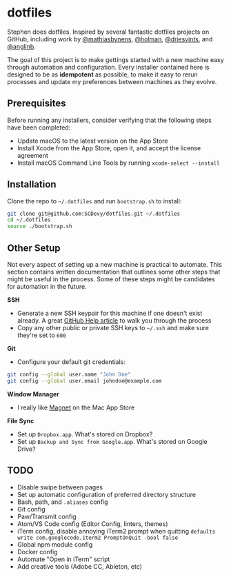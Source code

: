# dotfiles

Stephen does dotfiles. Inspired by several fantastic dotfiles projects on GitHub, including work by [@mathiasbynens](https://github.com/mathiasbynens/dotfiles), [@holman](https://github.com/holman/dotfiles), [@driesvints](https://github.com/driesvints/dotfiles), and [@anglinb](https://github.com/anglinb/dotfiles).

The goal of this project is to make gettings started with a new machine easy through automation and configuration. Every installer contained here is designed to be as **idempotent** as possible, to make it easy to rerun processes and update my preferences between machines as they evolve.

## Prerequisites

Before running any installers, consider verifying that the following steps have been completed:

- Update macOS to the latest version on the App Store
- Install Xcode from the App Store, open it, and accept the license agreement
- Install macOS Command Line Tools by running `xcode-select --install`

## Installation

Clone the repo to `~/.dotfiles` and run `bootstrap.sh` to install:

```sh
git clone git@github.com:SCDevy/dotfiles.git ~/.dotfiles
cd ~/.dotfiles
source ./bootstrap.sh
```

## Other Setup

Not every aspect of setting up a new machine is practical to automate. This section contains written documentation that outlines some other steps that might be useful in the process. Some of these steps might be candidates for automation in the future.

**SSH**

- Generate a new SSH keypair for this machine if one doesn't exist already. A great [GitHub Help article](https://help.github.com/articles/generating-a-new-ssh-key-and-adding-it-to-the-ssh-agent/) to walk you through the process
- Copy any other public or private SSH keys to `~/.ssh` and make sure they're set to `600`

**Git**

- Configure your default git credentials:

```sh
git config --global user.name "John Doe"
git config --global user.email johndoe@example.com
```

**Window Manager**

- I really like [Magnet](https://itunes.apple.com/us/app/magnet/id441258766?mt=12) on the Mac App Store

**File Sync**

- Set up `Dropbox.app`. What's stored on Dropbox?
- Set up `Backup and Sync from Google.app`. What's stored on Google Drive?

## TODO

- Disable swipe between pages
- Set up automatic configuration of preferred directory structure
- Bash, path, and `.aliases` config
- Git config
- Paw/Transmit config
- Atom/VS Code config (Editor Config, linters, themes)
- iTerm config, disable annoying iTerm2 prompt when quitting `defaults write com.googlecode.iterm2 PromptOnQuit -bool false`
- Global npm module config
- Docker config
- Automate "Open in iTerm" script
- Add creative tools (Adobe CC, Ableton, etc)